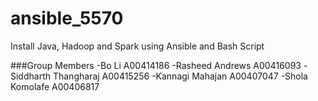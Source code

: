 # ansible_5570
Install Java, Hadoop and Spark using Ansible and Bash Script

###Group Members
-Bo Li A00414186
-Rasheed Andrews A00416093
-Siddharth Thangharaj A00415256
-Kannagi Mahajan A00407047
-Shola Komolafe A00406817


